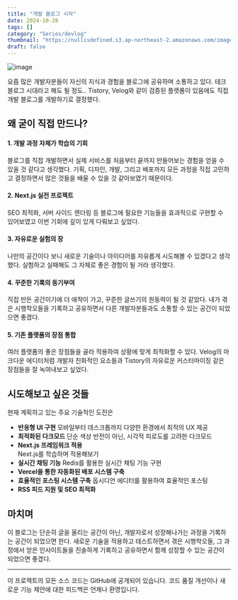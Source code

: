 ```yaml
---
title: "개발 블로그 시작"
date: 2024-10-28
tags: []
category: "Series/devlog"
thumbnail: "https://nullisdefined.s3.ap-northeast-2.amazonaws.com/images/a0d806a45279a373e8207eac9954b562.png"
draft: false
---
```


![image](https://nullisdefined.s3.ap-northeast-2.amazonaws.com/images/a0d806a45279a373e8207eac9954b562.png)

요즘 많은 개발자분들이 자신의 지식과 경험을 블로그에 공유하며 소통하고 있다. 테크 블로그 시대라고 해도 될 정도.. Tistory, Velog와 같이 검증된 플랫폼이 있음에도 직접 개발 블로그를 개발하기로 결정했다.

## 왜 굳이 직접 만드나?

#### 1. 개발 과정 자체가 학습의 기회
블로그를 직접 개발하면서 실제 서비스를 처음부터 끝까지 만들어보는 경험을 얻을 수 있을 것 같다고 생각했다. 기획, 디자인, 개발, 그리고 배포까지 모든 과정을 직접 고민하고 결정하면서 많은 것들을 배울 수 있을 것 같아보였기 때문이다.

#### 2. Next.js 실전 프로젝트
SEO 최적화, 서버 사이드 렌더링 등 블로그에 필요한 기능들을 효과적으로 구현할 수 있어보였고 이번 기회에 깊이 있게 다뤄보고 싶었다.

#### 3. 자유로운 실험의 장
나만의 공간이다 보니 새로운 기술이나 아이디어를 자유롭게 시도해볼 수 있겠다고 생각했다. 실험하고 실패해도 그 자체로 좋은 경험이 될 거라 생각했다.

#### 4. 꾸준한 기록의 동기부여
직접 만든 공간이기에 더 애착이 가고, 꾸준한 글쓰기의 원동력이 될 것 같았다. 내가 겪은 시행착오들을 기록하고 공유하면서 다른 개발자분들과도 소통할 수 있는 공간이 되었으면 좋겠다.

#### 5. 기존 플랫폼의 장점 통합
여러 플랫폼의 좋은 장점들을 골라 적용하여 상황에 맞게 최적화할 수 있다. Velog의 마크다운 에디터처럼 개발자 친화적인 요소들과 Tistory의 자유로운 커스터마이징 같은 장점들을 잘 녹여내보고 싶었다.

## 시도해보고 싶은 것들
현재 계획하고 있는 주요 기술적인 도전은
- **반응형 UI 구현**
    모바일부터 데스크톱까지 다양한 환경에서 최적의 UX 제공
- **최적화된 다크모드**
    단순 색상 반전이 아닌, 시각적 피로도를 고려한 다크모드
- **Next.js 프레임워크 적용**  
    Next.js를 학습하며 적용해보기
- **실시간 채팅 기능**
    Redis를 활용한 실시간 채팅 기능 구현
- **Vercel을 통한 자동화된 배포 시스템 구축**
- **효율적인 포스팅 시스템 구축**
    옵시디언 에디터를 활용하여 효율적인 포스팅
- **RSS 피드 지원 및 SEO 최적화**

## 마치며
이 블로그는 단순히 글을 올리는 공간이 아닌, 개발자로서 성장해나가는 과정을 기록하는 공간이 되었으면 한다. 새로운 기술을 적용하고 테스트하면서 겪은 시행착오들, 그 과정에서 얻은 인사이트들을 진솔하게 기록하고 공유하면서 함께 성장할 수 있는 공간이 되었으면 좋겠다.

---
이 프로젝트의 모든 소스 코드는 GitHub에 공개되어 있습니다. 코드 품질 개선이나 새로운 기능 제안에 대한 피드백은 언제나 환영입니다.